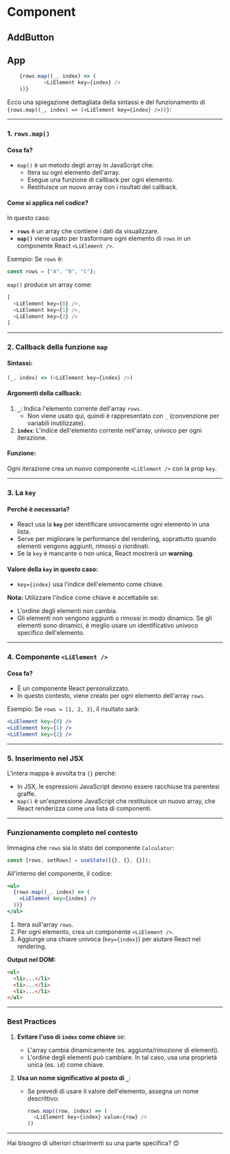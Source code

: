 # Component 
## AddButton


## App
```javascript
    {rows.map((_, index) => (
            <LiElement key={index} />
    ))}
```
 
 Ecco una spiegazione dettagliata della sintassi e del funzionamento di `{rows.map((_, index) => (<LiElement key={index} />))}`:

---

### **1. `rows.map()`**
#### Cosa fa?
- `map()` è un metodo degli array in JavaScript che:
  - Itera su ogni elemento dell'array.
  - Esegue una funzione di callback per ogni elemento.
  - Restituisce un nuovo array con i risultati del callback.

#### Come si applica nel codice?
In questo caso:
- **`rows`** è un array che contiene i dati da visualizzare.
- **`map()`** viene usato per trasformare ogni elemento di `rows` in un componente React `<LiElement />`.

Esempio:
Se `rows` è:
```javascript
const rows = ["A", "B", "C"];
```
`map()` produce un array come:
```javascript
[
  <LiElement key={0} />,
  <LiElement key={1} />,
  <LiElement key={2} />
]
```

---

### **2. Callback della funzione `map`**
#### Sintassi:
```javascript
(_, index) => (<LiElement key={index} />)
```

#### Argomenti della callback:
1. **`_`**: Indica l'elemento corrente dell'array `rows`. 
   - Non viene usato qui, quindi è rappresentato con `_` (convenzione per variabili inutilizzate).
2. **`index`**: L'indice dell'elemento corrente nell'array, univoco per ogni iterazione.

#### Funzione:
Ogni iterazione crea un nuovo componente `<LiElement />` con la prop `key`.

---

### **3. La `key`**
#### Perché è necessaria?
- React usa la **`key`** per identificare univocamente ogni elemento in una lista.
- Serve per migliorare le performance del rendering, soprattutto quando elementi vengono aggiunti, rimossi o riordinati.
- Se la `key` è mancante o non unica, React mostrerà un **warning**.

#### Valore della `key` in questo caso:
- `key={index}` usa l'indice dell'elemento come chiave.

**Nota:** 
Utilizzare l'indice come chiave è accettabile se:
- L'ordine degli elementi non cambia.
- Gli elementi non vengono aggiunti o rimossi in modo dinamico. 
Se gli elementi sono dinamici, è meglio usare un identificativo univoco specifico dell'elemento.

---

### **4. Componente `<LiElement />`**
#### Cosa fa?
- È un componente React personalizzato.
- In questo contesto, viene creato per ogni elemento dell'array `rows`.

Esempio:
Se `rows = [1, 2, 3]`, il risultato sarà:
```jsx
<LiElement key={0} />
<LiElement key={1} />
<LiElement key={2} />
```

---

### **5. Inserimento nel JSX**
L'intera mappa è avvolta tra `{}` perché:
- In JSX, le espressioni JavaScript devono essere racchiuse tra parentesi graffe.
- `map()` è un'espressione JavaScript che restituisce un nuovo array, che React renderizza come una lista di componenti.

---

### **Funzionamento completo nel contesto**
Immagina che `rows` sia lo stato del componente `Calculator`:
```javascript
const [rows, setRows] = useState([{}, {}, {}]);
```
All'interno del componente, il codice:
```jsx
<ul>
  {rows.map((_, index) => (
    <LiElement key={index} />
  ))}
</ul>
```
1. Itera sull'array `rows`.
2. Per ogni elemento, crea un componente `<LiElement />`.
3. Aggiunge una chiave univoca (`key={index}`) per aiutare React nel rendering.

**Output nel DOM:**
```html
<ul>
  <li>...</li>
  <li>...</li>
  <li>...</li>
</ul>
```

---

### **Best Practices**
1. **Evitare l'uso di `index` come chiave** se:
   - L'array cambia dinamicamente (es. aggiunta/rimozione di elementi).
   - L'ordine degli elementi può cambiare.
   In tal caso, usa una proprietà unica (es. `id`) come chiave.

2. **Usa un nome significativo al posto di `_`**:
   - Se prevedi di usare il valore dell'elemento, assegna un nome descrittivo:
     ```javascript
     rows.map((row, index) => (
       <LiElement key={index} value={row} />
     ))
     ```

---

Hai bisogno di ulteriori chiarimenti su una parte specifica? 😊